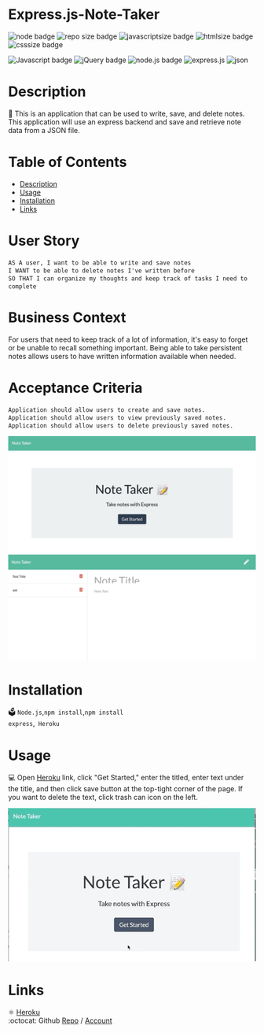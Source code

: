 # Express.js-Note-Taker

  ![node badge](https://img.shields.io/badge/node-v12.19.0-green.svg)
  ![repo size badge](https://img.shields.io/badge/reposize-57KB-blue.svg)
  ![javascriptsize badge](https://img.shields.io/badge/JavaAcript-66.2%-yellow.svg)
  ![htmlsize badge](https://img.shields.io/badge/HTML-22.5%-red.svg)
  ![csssize badge](https://img.shields.io/badge/CSS-11.3%-purple.svg)


  ![Javascript badge](https://img.shields.io/badge/JavaScript-yellow.svg)
  ![jQuery badge](https://img.shields.io/badge/jQuery-blue.svg)
  ![node.js badge](https://img.shields.io/badge/node.js-green.svg)
  ![express.js](https://img.shields.io/badge/express.js-red.svg)
  ![json](https://img.shields.io/badge/json-orange.svg)
  
  
  # Description
  📝 This is an application that can be used to write, save, and delete notes. This application will use an express backend and save and retrieve note data from a JSON file.
 

  # Table of Contents
  - [Description](#description)
  - [Usage](#usage)
  - [Installation](#installation)
  - [Links](#links)

 # User Story
```
AS A user, I want to be able to write and save notes
I WANT to be able to delete notes I've written before
SO THAT I can organize my thoughts and keep track of tasks I need to complete
```
# Business Context

For users that need to keep track of a lot of information, it's easy to forget or be unable to recall something important. Being able to take persistent notes allows users to have written information available when needed.

# Acceptance Criteria
```
Application should allow users to create and save notes.
Application should allow users to view previously saved notes.
Application should allow users to delete previously saved notes.
```
![Note taker 1](src/Note-taker-1.jpg)
![Note Taker 2](src/Note-taker-2.jpg)

# Installation
🗳 <code>Node.js</code>,<code>npm install</code>,<code>npm install express</code>,<code> Heroku</code>

# Usage
💻 Open [Heroku](https://express-js-note-taker.herokuapp.com/) link, click "Get Started," enter the titled, enter text under the title, and then click save button at the top-tight corner of the page. If you want to delete the text, click trash can icon on the left. 

![README Generator](src/Note-taker-usage.gif) 
  
# Links
:atom_symbol: [Heroku](https://express-js-note-taker.herokuapp.com/)<br />
:octocat: Github [Repo](https://github.com/jmorris107/Express.js-Note-Taker.github.io) / [Account](https://github.com/)<br />
<br />
  
